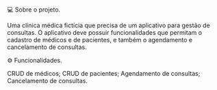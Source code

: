 💻 Sobre o projeto.

Uma clínica médica fictícia que precisa de um aplicativo para gestão de consultas. O aplicativo deve possuir funcionalidades que permitam o cadastro de médicos e de pacientes, e também o agendamento e cancelamento de consultas.

⚙️ Funcionalidades.

CRUD de médicos;
CRUD de pacientes;
Agendamento de consultas;
Cancelamento de consultas.

